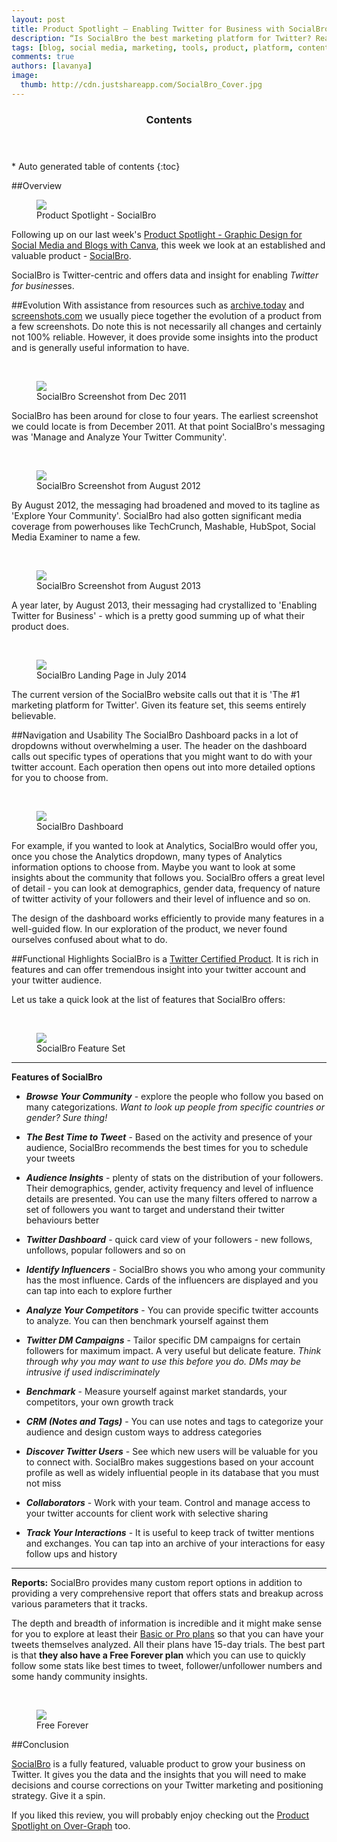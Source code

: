```yaml
---
layout: post
title: Product Spotlight – Enabling Twitter for Business with SocialBro
description: “Is SocialBro the best marketing platform for Twitter? Read on for our findings”
tags: [blog, social media, marketing, tools, product, platform, content marketing, social media management, SEO, SocialBro, Twitter for Business, Twitter Certified Product, Twitter Platform, Twitter Service, Twitter Analytics, Social Engagement, Social Metrics, Social Analytics] 
comments: true
authors: [lavanya]
image:
  thumb: http://cdn.justshareapp.com/SocialBro_Cover.jpg
---
```


<section id="table-of-contents" class="toc">
	<header>
		<h3>Contents</h3>
	</header>
<div id="drawer" markdown="1">
*  Auto generated table of contents
{:toc}
</div>
</section><!-- /#table-of-contents -->

##Overview
<br/>
<figure>
<img src="http://cdn.justshareapp.com/SocialBro_Cover.jpg"/>
<figcaption>Product Spotlight - SocialBro</figcaption>
</figure>

Following up on our last week's [Product Spotlight - Graphic Design for Social Media and Blogs with Canva](http://blog.justshareapp.com/Canva/), this week we look at an established and valuable product - [SocialBro](http://www.socialbro.com/).

SocialBro is Twitter-centric and offers data and insight for enabling *Twitter for business*es. 

##Evolution
With assistance from resources such as [archive.today](http://archive.today/) and [screenshots.com](http://www.screenshots.com/) we usually piece together the evolution of a product from a few screenshots. Do note this is not necessarily all changes and certainly not 100% reliable. However, it does provide some insights into the product and is generally useful information to have.

<br/>
<figure>
<img src="http://cdn.justshareapp.com/SocialBro_Dec2011_SS.jpg"/>
<figcaption>SocialBro Screenshot from Dec 2011</figcaption>
</figure>

SocialBro has been around for close to four years. The earliest screenshot we could locate is from December 2011. At that point SocialBro's messaging was 'Manage and Analyze Your Twitter Community'. 

<br/>
<figure>
<img src="http://cdn.justshareapp.com/SocialBro_Aug2012_SS.jpg"/>
<figcaption>SocialBro Screenshot from August 2012</figcaption>
</figure>

By August 2012, the messaging had broadened and moved to its tagline as 'Explore Your Community'. SocialBro had also gotten significant media coverage from powerhouses like TechCrunch, Mashable, HubSpot, Social Media Examiner to name a few. 

<br/>
<figure>
<img src="http://cdn.justshareapp.com/SocialBro_Aug2013_SS.jpg"/>
<figcaption>SocialBro Screenshot from August 2013</figcaption>
</figure>

A year later, by August 2013, their messaging had crystallized to 'Enabling Twitter for Business' - which is a pretty good summing up of what their product does. 

<br/>
<figure>
<img src="http://cdn.justshareapp.com/SocialBro_Jul2014_SS.jpg"/>
<figcaption>SocialBro Landing Page in July 2014</figcaption>
</figure>

The current version of the SocialBro website calls out that it is 'The #1 marketing platform for Twitter'. Given its feature set, this seems entirely believable. 


##Navigation and Usability
The SocialBro Dashboard packs in a lot of dropdowns without overwhelming a user. The header on the dashboard calls out specific types of operations that you might want to do with your twitter account. Each operation then opens out into more detailed options for you to choose from. 

<br/>
<figure>
<img src="http://cdn.justshareapp.com/SocialBroDashboard1.jpg"/>
<figcaption>SocialBro Dashboard</figcaption>
</figure>

For example, if you wanted to look at Analytics, SocialBro would offer you, once you chose the Analytics dropdown, many types of Analytics information options to choose from. Maybe you want to look at some insights about the community that follows you. SocialBro offers a great level of detail - you can look at demographics, gender data, frequency of nature of twitter activity of your followers and their level of influence and so on. 

The design of the dashboard works efficiently to provide many features in a well-guided flow. In our exploration of the product, we never found ourselves confused about what to do. 

##Functional Highlights
SocialBro is a [Twitter Certified Product](https://business.twitter.com/partners/list/certified-products). It is rich in features and can offer tremendous insight into your twitter account and your twitter audience.


Let us take a quick look at the list of features that SocialBro offers:

<br/>
<figure>
<img src="http://cdn.justshareapp.com/SocialBro_Features_SS.jpg"/>
<figcaption>SocialBro Feature Set</figcaption>
</figure>


--- 

**Features of SocialBro**

* ***Browse Your Community*** - explore the people who follow you based on many categorizations. *Want to look up people from specific countries or gender? Sure thing!* 

* ***The Best Time to Tweet*** - Based on the activity and presence of your audience, SocialBro recommends the best times for you to schedule your tweets

* ***Audience Insights*** - plenty of stats on the distribution of your followers. Their demographics, gender, activity frequency and level of influence details are presented. You can use the many filters offered to narrow a set of followers you want to target and understand their twitter behaviours better

* ***Twitter Dashboard*** - quick card view of your followers - new follows, unfollows, popular followers and so on

* ***Identify Influencers*** - SocialBro shows you who among your community has the most influence. Cards of the influencers are displayed and you can tap into each to explore further

* ***Analyze Your Competitors*** - You can provide specific twitter accounts to analyze. You can then benchmark yourself against them

* ***Twitter DM Campaigns*** - Tailor specific DM campaigns for certain followers for maximum impact. A very useful but delicate feature. *Think through why you may want to use this before you do. DMs may be intrusive if used indiscriminately*

* ***Benchmark*** - Measure yourself against market standards, your competitors, your own growth track

* ***CRM (Notes and Tags)*** - You can use notes and tags to categorize your audience and design custom ways to address categories

* ***Discover Twitter Users*** - See which new users will be valuable for you to connect with. SocialBro makes suggestions based on your account profile as well as widely influential people in its database that you must not miss

* ***Collaborators*** - Work with your team. Control and manage access to your twitter accounts for client work with selective sharing

* ***Track Your Interactions*** - It is useful to keep track of twitter mentions and exchanges. You can tap into an archive of your interactions for easy follow ups and history

---

**Reports:** SocialBro provides many custom report options in addition to providing a very comprehensive report that offers stats and breakup across various parameters that it tracks.


The depth and breadth of information is incredible and it might make sense for you to explore at least their [Basic or Pro plans](https://buy.socialbro.com) so that you can have your tweets themselves analyzed. All their plans have 15-day trials. The best part is that **they also have a Free Forever plan** which you can use to quickly follow some stats like best times to tweet, follower/unfollower numbers and some handy community insights. 

<br/>
<figure>
<img src="http://cdn.justshareapp.com/SocialBro_FreeForeverPlan.jpg"/>
<figcaption>Free Forever</figcaption>
</figure>

##Conclusion

[SocialBro](http://www.socialbro.com/userguide) is a fully featured, valuable product to grow your business on Twitter. It gives you the data and the insights that you will need to make decisions and course corrections on your Twitter marketing and positioning strategy. Give it a spin.

If you liked this review, you will probably enjoy checking out the [Product Spotlight on Over-Graph](http://blog.justshareapp.com/Over-Graph/) too.
